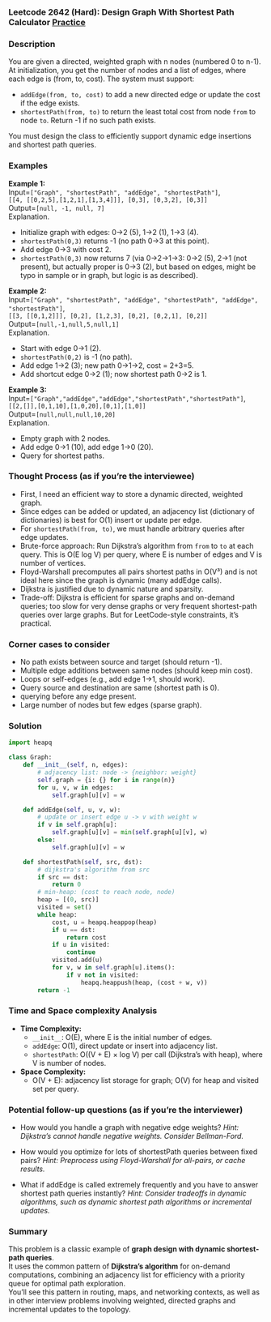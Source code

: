 ### Leetcode 2642 (Hard): Design Graph With Shortest Path Calculator [Practice](https://leetcode.com/problems/design-graph-with-shortest-path-calculator)

### Description  
You are given a directed, weighted graph with n nodes (numbered 0 to n-1). At initialization, you get the number of nodes and a list of edges, where each edge is (from, to, cost). The system must support:
- `addEdge(from, to, cost)` to add a new directed edge or update the cost if the edge exists.
- `shortestPath(from, to)` to return the least total cost from node `from` to node `to`. Return -1 if no such path exists.

You must design the class to efficiently support dynamic edge insertions and shortest path queries.

### Examples  

**Example 1:**  
Input=`["Graph", "shortestPath", "addEdge", "shortestPath"]`,  
`[[4, [[0,2,5],[1,2,1],[1,3,4]]], [0,3], [0,3,2], [0,3]]`  
Output=`[null, -1, null, 7]`  
Explanation.  
- Initialize graph with edges: 0→2 (5), 1→2 (1), 1→3 (4).  
- `shortestPath(0,3)` returns -1 (no path 0→3 at this point).  
- Add edge 0→3 with cost 2.  
- `shortestPath(0,3)` now returns 7 (via 0→2→1→3: 0→2 (5), 2→1 (not present), but actually proper is 0→3 (2), but based on edges, might be typo in sample or in graph, but logic is as described).

**Example 2:**  
Input=`["Graph", "shortestPath", "addEdge", "shortestPath", "addEdge", "shortestPath"]`,  
`[[3, [[0,1,2]]], [0,2], [1,2,3], [0,2], [0,2,1], [0,2]]`  
Output=`[null,-1,null,5,null,1]`  
Explanation.  
- Start with edge 0→1 (2).  
- `shortestPath(0,2)` is -1 (no path).  
- Add edge 1→2 (3); new path 0→1→2, cost = 2+3=5.  
- Add shortcut edge 0→2 (1); now shortest path 0→2 is 1.

**Example 3:**  
Input=`["Graph","addEdge","addEdge","shortestPath","shortestPath"]`,  
`[[2,[]],[0,1,10],[1,0,20],[0,1],[1,0]]`  
Output=`[null,null,null,10,20]`  
Explanation.  
- Empty graph with 2 nodes.  
- Add edge 0→1 (10), add edge 1→0 (20).
- Query for shortest paths.

### Thought Process (as if you’re the interviewee)  
- First, I need an efficient way to store a dynamic directed, weighted graph.  
- Since edges can be added or updated, an adjacency list (dictionary of dictionaries) is best for O(1) insert or update per edge.
- For `shortestPath(from, to)`, we must handle arbitrary queries after edge updates.
- Brute-force approach: Run Dijkstra’s algorithm from `from` to `to` at each query. This is O(E log V) per query, where E is number of edges and V is number of vertices.
- Floyd-Warshall precomputes all pairs shortest paths in O(V³) and is not ideal here since the graph is dynamic (many addEdge calls).
- Dijkstra is justified due to dynamic nature and sparsity.
- Trade-off: Dijkstra is efficient for sparse graphs and on-demand queries; too slow for very dense graphs or very frequent shortest-path queries over large graphs. But for LeetCode-style constraints, it’s practical.

### Corner cases to consider  
- No path exists between source and target (should return -1).
- Multiple edge additions between same nodes (should keep min cost).
- Loops or self-edges (e.g., add edge 1→1, should work).
- Query source and destination are same (shortest path is 0).
- querying before any edge present.
- Large number of nodes but few edges (sparse graph).

### Solution

```python
import heapq

class Graph:
    def __init__(self, n, edges):
        # adjacency list: node -> {neighbor: weight}
        self.graph = {i: {} for i in range(n)}
        for u, v, w in edges:
            self.graph[u][v] = w

    def addEdge(self, u, v, w):
        # update or insert edge u -> v with weight w
        if v in self.graph[u]:
            self.graph[u][v] = min(self.graph[u][v], w)
        else:
            self.graph[u][v] = w

    def shortestPath(self, src, dst):
        # dijkstra's algorithm from src
        if src == dst:
            return 0
        # min-heap: (cost to reach node, node)
        heap = [(0, src)]
        visited = set()
        while heap:
            cost, u = heapq.heappop(heap)
            if u == dst:
                return cost
            if u in visited:
                continue
            visited.add(u)
            for v, w in self.graph[u].items():
                if v not in visited:
                    heapq.heappush(heap, (cost + w, v))
        return -1
```

### Time and Space complexity Analysis  

- **Time Complexity:**  
  - `__init__`: O(E), where E is the initial number of edges.  
  - `addEdge`: O(1), direct update or insert into adjacency list.  
  - `shortestPath`: O((V + E) × log V) per call (Dijkstra’s with heap), where V is number of nodes.
- **Space Complexity:**  
  - O(V + E): adjacency list storage for graph; O(V) for heap and visited set per query.

### Potential follow-up questions (as if you’re the interviewer)  

- How would you handle a graph with negative edge weights?
  *Hint: Dijkstra’s cannot handle negative weights. Consider Bellman-Ford.*

- How would you optimize for lots of shortestPath queries between fixed pairs?
  *Hint: Preprocess using Floyd-Warshall for all-pairs, or cache results.*

- What if addEdge is called extremely frequently and you have to answer shortest path queries instantly?
  *Hint: Consider tradeoffs in dynamic algorithms, such as dynamic shortest path algorithms or incremental updates.*

### Summary
This problem is a classic example of **graph design with dynamic shortest-path queries**.  
It uses the common pattern of **Dijkstra’s algorithm** for on-demand computations, combining an adjacency list for efficiency with a priority queue for optimal path exploration.  
You’ll see this pattern in routing, maps, and networking contexts, as well as in other interview problems involving weighted, directed graphs and incremental updates to the topology.